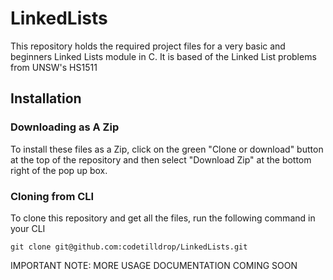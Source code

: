 # LinkedLists

This repository holds the required project files for a very basic and beginners Linked Lists module in C. It is based of the Linked List problems from UNSW's HS1511

## Installation

### Downloading as A Zip

To install these files as a Zip, click on the green "Clone or download" button at the top of the repository and then select "Download Zip" at the bottom right of the pop up box. 

### Cloning from CLI

To clone this repository and get all the files, run the following command in your CLI

```
git clone git@github.com:codetilldrop/LinkedLists.git
```

IMPORTANT NOTE: MORE USAGE DOCUMENTATION COMING SOON